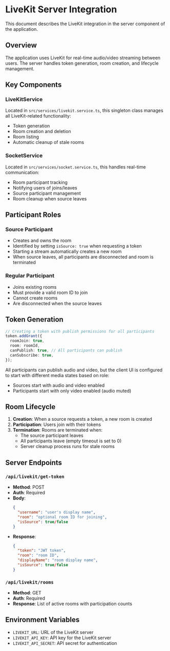 # LiveKit Server Integration

This document describes the LiveKit integration in the server component of the application.

## Overview

The application uses LiveKit for real-time audio/video streaming between users. The server handles token generation, room creation, and lifecycle management.

## Key Components

### LiveKitService

Located in `src/services/livekit.service.ts`, this singleton class manages all LiveKit-related functionality:

- Token generation
- Room creation and deletion
- Room listing
- Automatic cleanup of stale rooms

### SocketService

Located in `src/services/socket.service.ts`, this handles real-time communication:

- Room participant tracking
- Notifying users of joins/leaves
- Source participant management
- Room cleanup when source leaves

## Participant Roles

### Source Participant

- Creates and owns the room
- Identified by setting `isSource: true` when requesting a token
- Starting a stream automatically creates a new room
- When source leaves, all participants are disconnected and room is terminated

### Regular Participant

- Joins existing rooms
- Must provide a valid room ID to join
- Cannot create rooms
- Are disconnected when the source leaves

## Token Generation

```typescript
// Creating a token with publish permissions for all participants
token.addGrant({
  roomJoin: true,
  room: roomId,
  canPublish: true, // All participants can publish
  canSubscribe: true,
});
```

All participants can publish audio and video, but the client UI is configured to start with different media states based on role:
- Sources start with audio and video enabled
- Participants start with only video enabled (audio muted)

## Room Lifecycle

1. **Creation**: When a source requests a token, a new room is created
2. **Participation**: Users join with their tokens
3. **Termination**: Rooms are terminated when:
   - The source participant leaves
   - All participants leave (empty timeout is set to 0)
   - Server cleanup process runs for stale rooms

## Server Endpoints

### `/api/livekit/get-token`

- **Method**: POST
- **Auth**: Required
- **Body**: 
  ```json
  {
    "username": "user's display name",
    "room": "optional room ID for joining",
    "isSource": true/false
  }
  ```
- **Response**: 
  ```json
  {
    "token": "JWT token",
    "room": "room ID",
    "displayName": "room display name",
    "isSource": true/false
  }
  ```

### `/api/livekit/rooms`

- **Method**: GET
- **Auth**: Required
- **Response**: List of active rooms with participation counts

## Environment Variables

- `LIVEKIT_URL`: URL of the LiveKit server
- `LIVEKIT_API_KEY`: API key for the LiveKit server
- `LIVEKIT_API_SECRET`: API secret for authentication 